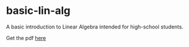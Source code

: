 # basic-lin-alg
A basic introduction to Linear Algebra intended for high-school students.

Get the pdf [here](main.pdf)

